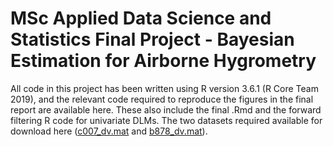 # MSc Applied Data Science and Statistics Final Project - Bayesian Estimation for Airborne Hygrometry

All code in this project has been written using R version 3.6.1 (R Core Team 2019), and the relevant code required to reproduce the figures in the final report are available here. These also include the final .Rmd and the forward filtering R code for univariate DLMs. The two datasets required available for download here ([c007_dv.mat](https://www.dropbox.com/s/exxjkegr9a2awyq/c007_dv.mat?dl=0) and [b878_dv.mat](https://www.dropbox.com/s/h878lrkxppuvrs1/b878_dv.mat?dl=0)).  
